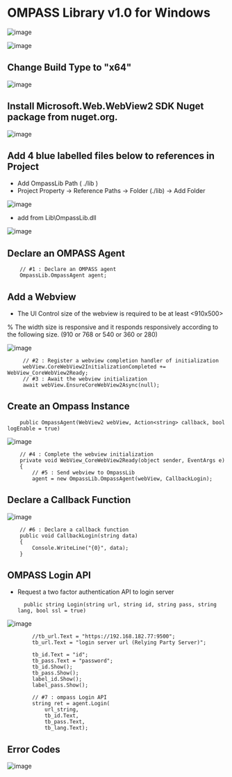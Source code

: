 # OMPASS Library v1.0 for Windows

![image](https://user-images.githubusercontent.com/105415486/204689841-0aec508b-9f2e-42c1-a935-db42eb12e673.png)



![image](https://user-images.githubusercontent.com/105415486/204175639-78635f83-d390-4742-b619-21757f576070.png)


## Change Build Type to "x64"
![image](https://user-images.githubusercontent.com/105415486/204181580-ec9b7742-7961-4946-be27-fd65c93b3939.png)


## Install Microsoft.Web.WebView2 SDK Nuget package from nuget.org.

![image](https://user-images.githubusercontent.com/105415486/204176412-4b6c14b8-c4b5-4940-88a2-b3b00d25cc8c.png)




## Add 4 blue labelled files below to references in Project

* Add OmpassLib Path ( ./lib ) 
* Project Property -> Reference Paths -> Folder (./lib) -> Add Folder

![image](https://user-images.githubusercontent.com/105415486/204183239-c96c60ea-6540-4565-8e94-1d421480bd3d.png)


* add from Lib\OmpassLib.dll

![image](https://user-images.githubusercontent.com/105415486/204175686-308be936-2c13-4797-95da-8ee87eebda1b.png)



## Declare an OMPASS Agent

        // #1 : Declare an OMPASS agent
        OmpassLib.OmpassAgent agent;

## Add a Webview

* The UI Control size of the webview is required to be at least 
 <910x500>
 
 % The width size is responsive and it responds responsively according to the following size.
(910 or 768 or 540 or 360 or 280)

![image](https://user-images.githubusercontent.com/105415486/204176508-91878550-af7a-44b6-abe3-f74f1417fc1d.png)

         // #2 : Register a webview completion handler of initialization
         webView.CoreWebView2InitializationCompleted += WebView_CoreWebView2Ready;
         // #3 : Await the webview initialization
         await webView.EnsureCoreWebView2Async(null);


## Create an Ompass Instance

        public OmpassAgent(WebView2 webView, Action<string> callback, bool logEnable = true)

![image](https://user-images.githubusercontent.com/105415486/204223846-6ac86726-8f0d-4800-8e99-9abad68a5a46.png)

        // #4 : Complete the webview initialization
        private void WebView_CoreWebView2Ready(object sender, EventArgs e)
        {
            // #5 : Send webview to OmpassLib
            agent = new OmpassLib.OmpassAgent(webView, CallbackLogin);  





## Declare a Callback Function 

![image](https://user-images.githubusercontent.com/105415486/204176647-cc766aee-f1a3-441a-b0db-9dd44953e036.png)
      
        // #6 : Declare a callback function
        public void CallbackLogin(string data)
        {
            Console.WriteLine("{0}", data);
        }



## OMPASS Login API
* Request a two factor authentication API to login server

        public string Login(string url, string id, string pass, string lang, bool ssl = true)

![image](https://user-images.githubusercontent.com/105415486/204210524-84000184-d905-4b08-84bc-60e95eb199c3.png)

            //tb_url.Text = "https://192.168.182.77:9500";
            tb_url.Text = "login server url (Relying Party Server)";

            tb_id.Text = "id";
            tb_pass.Text = "password";
            tb_id.Show();
            tb_pass.Show();
            label_id.Show();
            label_pass.Show();

            // #7 : ompass Login API
            string ret = agent.Login(
                url_string,
                tb_id.Text,
                tb_pass.Text,
                tb_lang.Text);



## Error Codes
![image](https://user-images.githubusercontent.com/105415486/204176791-6de48990-0404-4a0c-94c5-58f073cacbd3.png)
